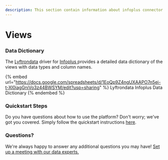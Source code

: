 ```yaml
---
description: This section contain information about infoplus connector views information
---
```


# Views

### Data Dictionary

The [Lyftrondata](https://www.lyftrondata.com/) driver for [Infoplus](https://www.lyftrondata.com/integration/Infoplus/)[ ](https://www.lyftrondata.com/integration/infoplus/)provides a detailed data dictionary of the views with data types and column names.

{% embed url="https://docs.google.com/spreadsheets/d/1EoQp9Z4ngUXAAPO7n5ei-t-Xl0iagGniVo3z44BWSYM/edit?usp=sharing" %}
Lyftrondata Infoplus Data Dictionary
{% endembed %}

### Quickstart Steps

Do you have questions about how to use the platform? Don't worry; we've got you covered. Simply follow the quickstart instructions [here](../../../../quickstart-steps.md).

### Questions? <a href="#questions" id="questions"></a>

We're always happy to answer any additional questions you may have! [Set up a meeting with our data experts.](https://www.lyftrondata.com/book-a-meeting/)


